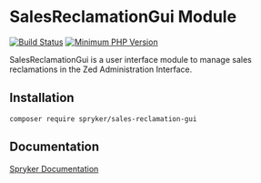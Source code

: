 # SalesReclamationGui Module
[![Build Status](https://travis-ci.org/spryker/sales-reclamation-gui.svg)](https://travis-ci.org/spryker/sales-reclamation-gui)
[![Minimum PHP Version](https://img.shields.io/badge/php-%3E%3D%207.3-8892BF.svg)](https://php.net/)

SalesReclamationGui is a user interface module to manage sales reclamations in the Zed Administration Interface.

## Installation

```
composer require spryker/sales-reclamation-gui
```

## Documentation

[Spryker Documentation](https://academy.spryker.com/developing_with_spryker/module_guide/modules.html)
